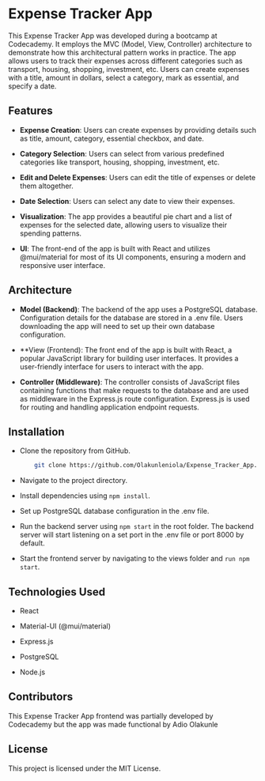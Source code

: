 # Expense Tracker App
This Expense Tracker App was developed during a bootcamp at Codecademy. It employs the MVC (Model, View, Controller) architecture to demonstrate how this architectural pattern works in practice. The app allows users to track their expenses across different categories such as transport, housing, shopping, investment, etc. Users can create expenses with a title, amount in dollars, select a category, mark as essential, and specify a date.

## Features
+ **Expense Creation**: Users can create expenses by providing details such as title, amount, category, essential checkbox, and date.
- **Category Selection**: Users can select from various predefined categories like transport, housing, shopping, investment, etc.
+ **Edit and Delete Expenses**: Users can edit the title of expenses or delete them altogether.
- **Date Selection**: Users can select any date to view their expenses.
+ **Visualization**: The app provides a beautiful pie chart and a list of expenses for the selected date, allowing users to visualize their spending patterns.
- **UI**: The front-end of the app is built with React and utilizes @mui/material for most of its UI components, ensuring a modern and responsive user interface.

## Architecture
+ **Model (Backend)**: The backend of the app uses a PostgreSQL database. Configuration details for the database are stored in a .env file. Users downloading the app will need to set up their own database configuration.
- **View (Frontend): The front end of the app is built with React, a popular JavaScript library for building user interfaces. It provides a user-friendly interface for users to interact with the app.
+ **Controller (Middleware)**: The controller consists of JavaScript files containing functions that make requests to the database and are used as middleware in the Express.js route configuration. Express.js is used for routing and handling application endpoint requests.

## Installation
+ Clone the repository from GitHub.
    ```bash
        git clone https://github.com/Olakunleniola/Expense_Tracker_App.git
    ```
- Navigate to the project directory.
+ Install dependencies using `npm install`.
- Set up PostgreSQL database configuration in the .env file.
+ Run the backend server using `npm start` in the root folder. The backend server will start listening on a set port in the .env file or port 8000 by default.
- Start the frontend server by navigating to the views folder and `run npm start`.


## Technologies Used
+ React
- Material-UI (@mui/material)
+ Express.js
- PostgreSQL
+ Node.js

## Contributors
This Expense Tracker App frontend was partially developed by Codecademy but the app was made functional by Adio Olakunle

## License
This project is licensed under the MIT License.





